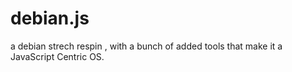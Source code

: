 # debian.js
a debian strech respin , with a bunch of added tools that make it a JavaScript Centric OS. 
